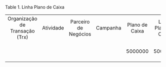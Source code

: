 <div id="d156183e1" class="table">

<div class="table-title">

Table 1. Linha Plano de
Caixa

</div>

<div class="table-contents">

|                                |           |                      |          |                |                      |            |         |                 |                   |                       |           |            |                |         |      |               |            |            |                 |                   |
| :----------------------------: | :-------: | :------------------: | :------: | :------------: | :------------------: | :--------: | :-----: | :-------------: | :---------------: | :-------------------: | :-------: | :--------: | :------------: | :-----: | :--: | :-----------: | :--------: | :--------: | :-------------: | :---------------: |
| Organização de Transação (Trx) | Atividade | Parceiro de Negócios | Campanha | Plano de Caixa | Linha Plano de Caixa | Finalidade | Projeto | Fase de Projeto | Tarefa de Projeto |   Data da Transação   | Descrição | Linha Núm. | Total da Linha | Produto | Nome | Probabilidade | Processado | Quantidade | Centro de Custo | Centro de Custo 2 |
|                                |           |                      |          |    5000000     |       5000000        |            |         |                 |                   | 2018-02-01 00:00:00.0 |           |     10     |       0        |         |      |       0       |   false    |     1      |                 |                   |

</div>

</div>
